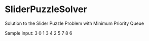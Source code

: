 # SliderPuzzleSolver
Solution to the Slider Puzzle Problem with Minimum Priority Queue

Sample input:
3
 0 1 3
 4 2 5
 7 8 6
